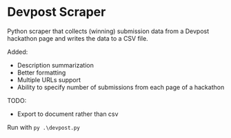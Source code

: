 # Devpost Scraper
Python scraper that collects (winning) submission data from a Devpost hackathon page and writes the data to a CSV file. 

Added:
- Description summarization
- Better formatting
- Multiple URLs support
- Ability to specify number of submissions from each page of a hackathon

TODO:
- Export to document rather than csv

Run with `py .\devpost.py`

